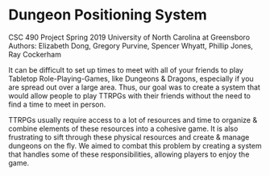 # Dungeon Positioning System

CSC 490 Project
Spring 2019
University of North Carolina at Greensboro
Authors: Elizabeth Dong, Gregory Purvine, Spencer Whyatt, Phillip Jones, Ray Cockerham

It can be difficult to set up times to meet with all of your friends to play Tabletop Role-Playing-Games, like Dungeons & Dragons, especially if you are spread out over a large area. Thus, our goal was to create a system that would allow people to play TTRPGs with their friends without the need to find a time to meet in person. 

TTRPGs usually require access to a lot of resources and time to organize & combine elements of these resources into a cohesive game. It is also frustrating to sift through these physical resources and create & manage dungeons on the fly. We aimed to combat this problem by creating a system that handles some of these responsibilities, allowing players to enjoy the game.
